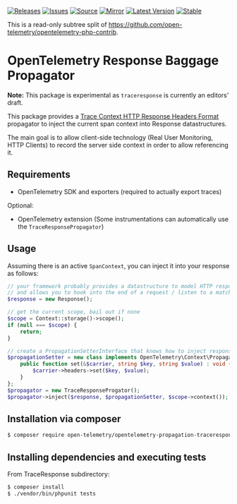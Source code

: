 [![Releases](https://img.shields.io/badge/releases-purple)](https://github.com/opentelemetry-php/contrib-propagator-traceresponse/releases)
[![Issues](https://img.shields.io/badge/issues-pink)](https://github.com/open-telemetry/opentelemetry-php/issues)
[![Source](https://img.shields.io/badge/source-contrib-green)](https://github.com/open-telemetry/opentelemetry-php-contrib/tree/main/src/Propagation/TraceResponse)
[![Mirror](https://img.shields.io/badge/mirror-opentelemetry--php--contrib-blue)](https://github.com/opentelemetry-php/contrib-propagator-traceresponse)
[![Latest Version](http://poser.pugx.org/open-telemetry/opentelemetry-propagation-traceresponse/v/unstable)](https://packagist.org/packages/open-telemetry/opentelemetry-propagation-traceresponse/)
[![Stable](http://poser.pugx.org/open-telemetry/opentelemetry-propagation-traceresponse/v/stable)](https://packagist.org/packages/open-telemetry/opentelemetry-propagation-traceresponse/)

This is a read-only subtree split of https://github.com/open-telemetry/opentelemetry-php-contrib.

# OpenTelemetry Response Baggage Propagator

**Note:** This package is experimental as `traceresponse` is currently an editors' draft.

This package provides a [Trace Context HTTP Response Headers Format](https://w3c.github.io/trace-context/#trace-context-http-response-headers-format)
propagator to inject the current span context into Response datastructures.

The main goal is to allow client-side technology (Real User Monitoring, HTTP Clients) to record
the server side context in order to allow referencing it.

## Requirements

* OpenTelemetry SDK and exporters (required to actually export traces)

Optional:
* OpenTelemetry extension (Some instrumentations can automatically use the `TraceResponsePropagator`)

## Usage

Assuming there is an active `SpanContext`, you can inject it into your response as follows:

```php
// your framework probably provides a datastructure to model HTTP responses
// and allows you to hook into the end of a request / listen to a matching event.
$response = new Response();

// get the current scope, bail out if none
$scope = Context::storage()->scope();
if (null === $scope) {
    return;
}

// create a PropagationSetterInterface that knows how to inject response headers
$propagationSetter = new class implements OpenTelemetry\Context\Propagation\PropagationSetterInterface {
    public function set(&$carrier, string $key, string $value) : void {
        $carrier->headers->set($key, $value);
    }
};
$propagator = new TraceResponseProgator();
$propagator->inject($response, $propagationSetter, $scope->context());
```

## Installation via composer

```bash
$ composer require open-telemetry/opentelemetry-propagation-traceresponse
```

## Installing dependencies and executing tests

From TraceResponse subdirectory:

```bash
$ composer install
$ ./vendor/bin/phpunit tests
```
